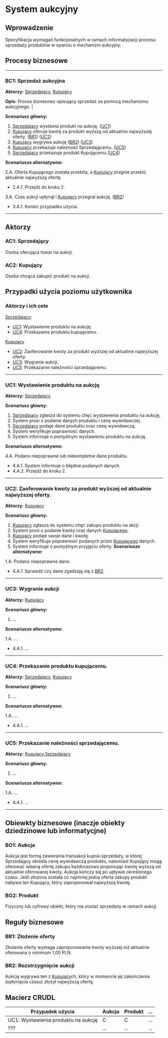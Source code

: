 # System aukcyjny

## Wprowadzenie

Specyfikacja wymagań funkcjonalnych w ramach informatyzacji procesu sprzedaży produktów w oparciu o mechanizm aukcyjny. 

## Procesy biznesowe

---
<a id="bc1"></a>
### BC1: Sprzedaż aukcyjna 

**Aktorzy:** [Sprzedający](#ac1), [Kupujący](#ac2)

**Opis:** Proces biznesowy opisujący sprzedaż za pomocą mechanizmu aukcyjnego. |

**Scenariusz główny:**
1. [Sprzedający](#ac1) wystawia produkt na aukcję. ([UC1](#uc1))
2. [Kupujący](#ac2) oferuje kwotę za produkt wyższą od aktualnie najwyższej oferty. ([BR1](#br1)) ([UC2](#uc2))
3. [Kupujący](#ac2) wygrywa aukcję ([BR2](#br2)) ([UC3](#uc3))
4. [Kupujący](#ac2) przekazuje należność Sprzedającemu. ([UC5](#uc5))
5. [Sprzedający](#ac1) przekazuje produkt Kupującemu.([UC4](#uc4))

**Scenariusze alternatywne:** 

2.A. Oferta Kupującego została przebita, a [Kupujący](#ac2) pragnie przebić aktualnie najwyższą ofertę.
* 2.A.1. Przejdź do kroku 2.

3.A. Czas aukcji upłynął i [Kupujący](#ac2) przegrał aukcję. ([BR2](#br2))
* 3.A.1. Koniec przypadku użycia.

---

## Aktorzy

<a id="ac1"></a>
### AC1: Sprzedający

Osoba oferująca towar na aukcji.

<a id="ac2"></a>
### AC2: Kupujący

Osoba chcąca zakupić produkt na aukcji.


## Przypadki użycia poziomu użytkownika

### Aktorzy i ich cele

[Sprzedający](#ac1):
* [UC1](#uc1): Wystawienie produktu na aukcję.
* [UC4](#uc4): Przekazanie produktu kupującemu.

[Kupujący](#ac2)
* [UC2](#uc2): Zaoferowanie kwoty za produkt wyższej od aktualnie najwyższej oferty.
* [UC3](#uc3): Wygranie aukcji.
* [UC5](#uc5): Przekazanie należności sprzedającemu. 


---
<a id="uc1"></a>
### UC1: Wystawienie produktu na aukcję

**Aktorzy:** [Sprzedający](#ac1)

**Scenariusz główny:**
1. [Sprzedający](#ac1) zgłasza do systemu chęć wystawienia produktu na aukcję.
2. System prosi o podanie danych produktu i ceny wywoławczej.
3. [Sprzedający](#ac1) podaje dane produktu oraz cenę wywoławczą.
4. System weryfikuje poprawność danych.
5. System informuje o pomyślnym wystawieniu produktu na aukcję.

**Scenariusze alternatywne:** 

4.A. Podano niepoprawne lub niekompletne dane produktu.
* 4.A.1. System informuje o błędnie podanych danych.
* 4.A.2. Przejdź do kroku 2.

---

<a id="uc2"></a>
### UC2: Zaoferowanie kwoty za produkt wyższej od aktualnie najwyższej oferty.

**Aktorzy:** [Kupujący](#ac2)

**Scenariusz główny:**
1. [Kupujący](#ac2) zgłasza do systemu chęć zakupu produktu na akcji.
2. System prosi o podanie kwoty oraz danych [Kupującego](#ac2).
3. [Kupujący](#ac2) podaje swoje dane i kwotę.
4. System weryfikuje poprawność podanych przez [Kupującego](#ac2) danych.
5. System informuje o pomyślnym przyjęciu oferty.
**Scenariusze alternatywne:** 

1.A. Podano niepoprawne dane.
* 4.A.1. Sprawdź czy dane zgadzają się z [BR2](#br2).

---

<a id="uc3"></a>
### UC3: Wygranie aukcji

**Aktorzy:** [Kupujący](#ac2)

**Scenariusz główny:**
1. ...

**Scenariusze alternatywne:**

1.A. ...
* 4.A.1. ...

---

<a id="uc4"></a>
### UC4: Przekazanie produktu kupującemu.

**Aktorzy:** [Sprzedający](#ac1), [Kupujący](#ac2)

**Scenariusz główny:**
1. ...

**Scenariusze alternatywne:**

1.A. ...
* 4.A.1. ...

---

<a id="uc5"></a>
### UC5: Przekazanie należności sprzedającemu.

**Aktorzy:** [Kupujący](#ac2),[Sprzedający](#ac1)

**Scenariusz główny:**
1. ...

**Scenariusze alternatywne:** 

1.A. ...
* 4.A.1. ...

---
## Obiewkty biznesowe (inaczje obiekty dziedzinowe lub informatycjne)

### BO1: Aukcja

Aukcja jest formą zawierania transakcji kupna-sprzedaży, w której Sprzedający określa cenę wywoławczą produktu, natomiast Kupujący mogą oferować własną ofertę zakupu każdorazowo proponując kwotę wyższą od aktualnie oferowanej kwoty. Aukcja kończy się po upływie określonego czasu. Jeśli złożona została co najmniej jedna oferta zakupy produkt nabywa ten Kupujący, który zaproponował najwyższą kwotę. 

### BO2: Produkt

Fizyczny lub cyfrowy obiekt, który ma zostać sprzedany w ramach aukcji.

## Reguły biznesowe

<a id="br1"></a>
### BR1: Złożenie oferty

Złożenie oferty wymaga zaproponowania kwoty wyższej niż aktualnie oferowana o minimum 1,00 PLN.


<a id="br2"></a>
### BR2: Rozstrzygnięcie aukcji

Aukcję wygrywa ten z [Kupujący](#ac2)ch, który w momencie jej zakończenia (upłynięcia czasu) złożył najwyższą ofertę.

## Macierz CRUDL


| Przypadek użycia                                  | Aukcja | Produkt | ... |
| ------------------------------------------------- | ------ | ------- | --- |
| UC1: Wystawienia produktu na aukcję               |    C   |    C    | ... |
| ???                                               |  ...   |  ...    | ... |


